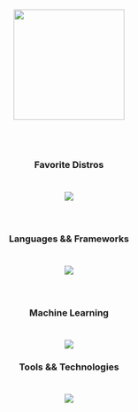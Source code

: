 <br>
<p align="center" ><img  src = "https://github.com/7oSkaaa/7oSkaaa/blob/main/Images/about_me.gif?raw=true" width = 200px></p>
<br><br>

<h3 align="center">Favorite Distros</h3>

<h1 align="center">
  <a href="https://skillicons.dev">
    <img src="https://skillicons.dev/icons?i=arch,kali"/>
  </a>
</h1>
<br>

<h3 align="center">Languages && Frameworks</h3>

<h1 align="center">
  <a href="https://skillicons.dev">
    <img src="https://skillicons.dev/icons?i=c,python,js,java"/>
  </a>
</h1>

<br>
<h3 align="center">Machine Learning</h3>

<h1 align="center">
  <a href="https://skillicons.dev">
    <img src="https://skillicons.dev/icons?i=tensorflow,pytorch,sklearn"/>
  </a>
</h1>
<h3 align="center">Tools && Technologies</h3>

<h1 align="center">
  <a href="https://skillicons.dev">
    <img src="https://skillicons.dev/icons?i=docker,kubernetes,git,postman,arduino,raspberrypi,figma"/>
  </a>
</h1>

<br>

